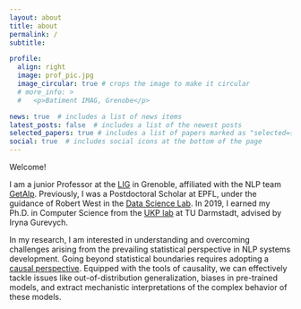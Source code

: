 ```yaml
---
layout: about
title: about
permalink: /
subtitle:

profile:
  align: right
  image: prof_pic.jpg
  image_circular: true # crops the image to make it circular
  # more_info: >
  #   <p>Batiment IMAG, Grenobe</p>

news: true  # includes a list of news items
latest_posts: false  # includes a list of the newest posts
selected_papers: true # includes a list of papers marked as "selected={true}"
social: true  # includes social icons at the bottom of the page
---
```


Welcome!

I am a junior Professor at the [LIG](https://www.liglab.fr/en) in Grenoble, affiliated with the NLP team [GetAlp](https://lig-getalp.imag.fr/). Previously, I was a Postdoctoral Scholar at EPFL, under the guidance of Robert West in the [Data Science Lab](https://dlab.epfl.ch/). In 2019, I earned my Ph.D. in Computer Science from the [UKP lab](https://www.informatik.tu-darmstadt.de/ukp/ukp_home/index.en.jsp) at TU Darmstadt, advised by Iryna Gurevych.

In my research, I am interested in understanding and overcoming challenges arising from the prevailing statistical perspective in NLP systems development. Going beyond statistical boundaries requires adopting a [causal perspective](http://bayes.cs.ucla.edu/WHY/). Equipped with the tools of causality, we can effectively tackle issues like out-of-distribution generalization, biases in pre-trained models, and extract mechanistic interpretations of the complex behavior of these models.
